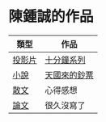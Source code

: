 # 陳鍾誠的作品

類型                  | 作品
---------------------|--------------------------------
[投影片](./作品/十分鐘系列) | [十分鐘系列](./作品/十分鐘系列)
[小說](./作品/小說) | [天國來的鈔票](./作品/小說/HeavenMoney)
[散文](./作品/散文) | 心得感想
[論文](./作品/論文) | 很久沒寫了
